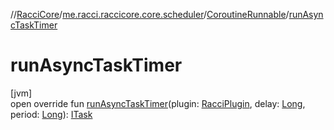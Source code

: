 //[RacciCore](../../../index.md)/[me.racci.raccicore.core.scheduler](../index.md)/[CoroutineRunnable](index.md)/[runAsyncTaskTimer](run-async-task-timer.md)

# runAsyncTaskTimer

[jvm]\
open override fun [runAsyncTaskTimer](run-async-task-timer.md)(plugin: [RacciPlugin](../../me.racci.raccicore/-racci-plugin/index.md), delay: [Long](https://kotlinlang.org/api/latest/jvm/stdlib/kotlin/-long/index.html), period: [Long](https://kotlinlang.org/api/latest/jvm/stdlib/kotlin/-long/index.html)): [ITask](../-i-task/index.md)
